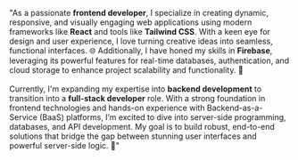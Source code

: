"As a passionate **frontend developer**, I specialize in creating dynamic, responsive, and visually engaging web applications using modern frameworks like **React** and tools like **Tailwind CSS**. With a keen eye for design and user experience, I love turning creative ideas into seamless, functional interfaces. 🌐 Additionally, I have honed my skills in **Firebase**, leveraging its powerful features for real-time databases, authentication, and cloud storage to enhance project scalability and functionality. 🚀  
<br>
Currently, I'm expanding my expertise into **backend development** to transition into a **full-stack developer** role. With a strong foundation in frontend technologies and hands-on experience with Backend-as-a-Service (BaaS) platforms, I’m excited to dive into server-side programming, databases, and API development. My goal is to build robust, end-to-end solutions that bridge the gap between stunning user interfaces and powerful server-side logic. 🌟"
